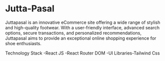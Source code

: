 # Jutta-Pasal
Juttapasal is an innovative eCommerce site offering a wide range of stylish and high-quality footwear.
With a user-friendly interface, advanced search options, secure transactions, and personalized recommendations, 
Juttapasal aims to provide an exceptional online shopping experience for shoe enthusiasts.


Technology Stack
-React JS
-React Router DOM
-UI Libraries-Tailwind Css
